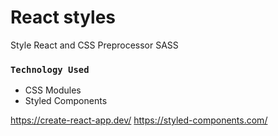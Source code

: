 # React styles
Style React and CSS Preprocessor SASS
### `Technology Used`
- CSS Modules
- Styled Components

https://create-react-app.dev/
https://styled-components.com/
